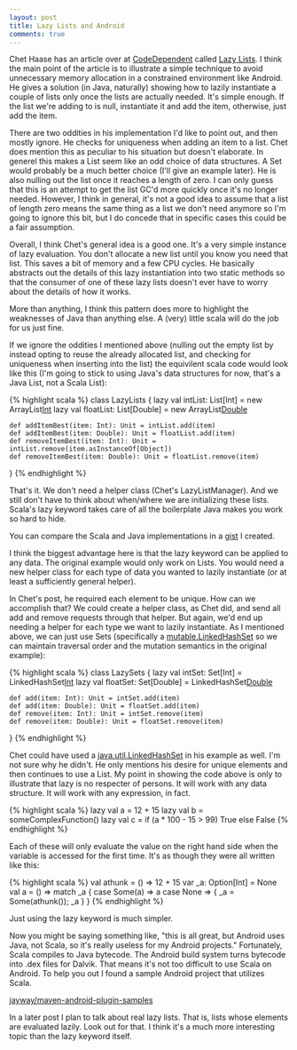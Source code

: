 ```yaml
---
layout: post
title: Lazy Lists and Android
comments: true
---
```


Chet Haase has an article over at [CodeDependent][] called
[Lazy Lists][]. I think the main point of the article is to illustrate
a simple technique to avoid unnecessary memory allocation in a
constrained environment like Android. He gives a solution (in Java,
naturally) showing how to lazily instantiate a couple of lists only
once the lists are actually needed. It's simple enough. If the list
we're adding to is null, instantiate it and add the item, otherwise,
just add the item.

There are two oddities in his implementation I'd like to point out,
and then mostly ignore. He checks for uniqueness when adding an item
to a list. Chet does mention this as peculiar to his situation but
doesn't elaborate. In generel this makes a List seem like an odd
choice of data structures. A Set would probably be a much better
choice (I'll give an example later). He is also nulling out the list
once it reaches a length of zero. I can only guess that this is an
attempt to get the list GC'd more quickly once it's no longer
needed. However, I think in general, it's not a good idea to assume
that a list of length zero means the same thing as a list we don't
need anymore so I'm going to ignore this bit, but I do concede that in
specific cases this could be a fair assumption.

Overall, I think Chet's general idea is a good one. It's a very simple
instance of lazy evaluation. You don't allocate a new list until you
know you need that list. This saves a bit of memory and a few CPU
cycles. He basically abstracts out the details of this lazy
instantiation into two static methods so that the consumer of one of
these lazy lists doesn't ever have to worry about the details of how
it works.

More than anything, I think this pattern does more to highlight the
weaknesses of Java than anything else. A (very) little scala will do
the job for us just fine.

If we ignore the oddities I mentioned above (nulling out the empty
list by instead opting to reuse the already allocated list, and
checking for uniqueness when inserting into the list) the equivilent
scala code would look like this (I'm going to stick to using Java's
data structures for now, that's a Java List, not a Scala List):

{% highlight scala %}
class LazyLists {
    lazy val intList: List[Int] = new ArrayList[Int]()
    lazy val floatList: List[Double] = new ArrayList[Double]()
        
    def addItemBest(item: Int): Unit = intList.add(item)
    def addItemBest(item: Double): Unit = floatList.add(item)
    def removeItemBest(item: Int): Unit = intList.remove(item.asInstanceOf[Object])
    def removeItemBest(item: Double): Unit = floatList.remove(item)
}
{% endhighlight %}

That's it. We don't need a helper class (Chet's LazyListManager). And
we still don't have to think about when/where we are initializing
these lists. Scala's lazy keyword takes care of all the boilerplate
Java makes you work so hard to hide.

You can compare the Scala and Java implementations in a [gist][] I
created.

I think the biggest advantage here is that the lazy keyword can be
applied to any data. The original example would only work on
Lists. You would need a new helper class for each type of data you
wanted to lazily instantiate (or at least a sufficiently general
helper).

In Chet's post, he required each element to be unique. How can we
accomplish that? We could create a helper class, as Chet did, and send
all add and remove requests through that helper. But again, we'd end
up needing a helper for each type we want to lazily instantiate. As I
mentioned above, we can just use Sets (specifically a
[mutable.LinkedHashSet][] so we can maintain traversal order and the
mutation semantics in the original example):

{% highlight scala %}
class LazySets {
    lazy val intSet: Set[Int] = LinkedHashSet[Int]()
    lazy val floatSet: Set[Double] = LinkedHashSet[Double]()

    def add(item: Int): Unit = intSet.add(item)
    def add(item: Double): Unit = floatSet.add(item)
    def remove(item: Int): Unit = intSet.remove(item)
    def remove(item: Double): Unit = floatSet.remove(item)
}
{% endhighlight %}

Chet could have used a [java.util.LinkedHashSet][] in his example as
well. I'm not sure why he didn't. He only mentions his desire for
unique elements and then continues to use a List. My point in showing
the code above is only to illustrate that lazy is no respecter of
persons. It will work with any data structure. It will work with any
expression, in fact.

{% highlight scala %}
lazy val a = 12 + 15
lazy val b = someComplexFunction()
lazy val c = if (a * 100 - 15 > 99) True else False
{% endhighlight %}

Each of these will only evaluate the value on the right hand side when
the variable is accessed for the first time. It's as though they were all written like this:

{% highlight scala %}
val athunk = () => 12 + 15
var _a: Option[Int] = None
val a = () => match _a {
    case Some(a) => a
    case None => { _a = Some(athunk()); _a }
}
{% endhighlight %}

Just using the lazy keyword is much simpler.

Now you might be saying something like, "this is all great, but Android uses
Java, not Scala, so it's really useless for my Android projects." Fortunately,
Scala compiles to Java bytecode. The Android build system turns bytecode into
.dex files for Dalvik. That means it's not too difficult to use Scala on
Android. To help you out I found a sample Android project that utilizes Scala.

[jayway/maven-android-plugin-samples][]

In a later post I plan to talk about real lazy lists. That is, lists
whose elements are evaluated lazily. Look out for that. I think it's a
much more interesting topic than the lazy keyword itself.

[CodeDependent]: http://graphics-geek.blogspot.com/
[Lazy Lists]: http://graphics-geek.blogspot.com/2013/09/lazy-lists.html
[gist]: https://gist.github.com/gregghz/7677880
[mutable.LinkedHashSet]: http://www.scala-lang.org/api/current/index.html#scala.collection.mutable.LinkedHashSet
[java.util.LinkedHashSet]: https://developer.android.com/reference/java/util/LinkedHashSet.html
[jayway/maven-android-plugin-samples]: https://github.com/jayway/maven-android-plugin-samples/tree/master/scala
